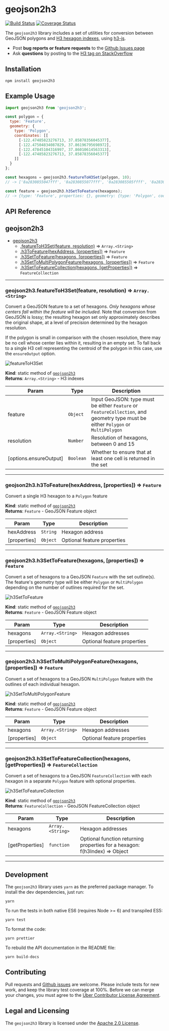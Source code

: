 # geojson2h3

[![Build Status](https://travis-ci.com/uber/geojson2h3.svg?branch=master)](https://travis-ci.com/uber/geojson2h3) [![Coverage Status](https://coveralls.io/repos/github/uber/geojson2h3/badge.svg?branch=master)](https://coveralls.io/github/uber/geojson2h3?branch=master)

The `geojson2h3` library includes a set of utilities for conversion between GeoJSON polygons and [H3 hexagon indexes](https://uber.github.io/h3), using [h3-js](https://github.com/uber/h3-js).

-   Post **bug reports or feature requests** to the [Github Issues page](https://github.com/uber/geojson2h3/issues)
-   Ask **questions** by posting to the [H3 tag on StackOverflow](https://stackoverflow.com/questions/tagged/h3)

## Installation

```
npm install geojson2h3
```

## Example Usage

```javascript
import geojson2h3 from 'geojson2h3';

const polygon = {
  type: 'Feature',
  geometry: {
    type: 'Polygon',
    coordinates: [[
      [-122.47485823276713, 37.85878356045377],
      [-122.47504834087829, 37.86196795698972],
      [-122.47845104316997, 37.86010614563313],
      [-122.47485823276713, 37.85878356045377]
    ]]
  }
};

const hexagons = geojson2h3.featureToH3Set(polygon, 10);
// -> ['8a2830855047fff', '8a2830855077fff', '8a283085505ffff', '8a283085506ffff']

const feature = geojson2h3.h3SetToFeature(hexagons);
// -> {type: 'Feature', properties: {}, geometry: {type: 'Polygon', coordinates: [...]}}
```

## API Reference

<a name="module_geojson2h3"></a>

## geojson2h3

* [geojson2h3](#module_geojson2h3)
    * [.featureToH3Set(feature, resolution)](#module_geojson2h3.featureToH3Set) ⇒ <code>Array.&lt;String&gt;</code>
    * [.h3ToFeature(hexAddress, [properties])](#module_geojson2h3.h3ToFeature) ⇒ <code>Feature</code>
    * [.h3SetToFeature(hexagons, [properties])](#module_geojson2h3.h3SetToFeature) ⇒ <code>Feature</code>
    * [.h3SetToMultiPolygonFeature(hexagons, [properties])](#module_geojson2h3.h3SetToMultiPolygonFeature) ⇒ <code>Feature</code>
    * [.h3SetToFeatureCollection(hexagons, [getProperties])](#module_geojson2h3.h3SetToFeatureCollection) ⇒ <code>FeatureCollection</code>


* * *

<a name="module_geojson2h3.featureToH3Set"></a>

### geojson2h3.featureToH3Set(feature, resolution) ⇒ <code>Array.&lt;String&gt;</code>
Convert a GeoJSON feature to a set of hexagons. *Only hexagons whose centers
fall within the feature will be included.* Note that conversion from GeoJSON
is lossy; the resulting hexagon set only approximately describes the original
shape, at a level of precision determined by the hexagon resolution.

If the polygon is small in comparison with the chosen resolution, there may be
no cell whose center lies within it, resulting in an empty set. To fall back
to a single H3 cell representing the centroid of the polygon in this case, use
the `ensureOutput` option.

![featureToH3Set](./doc-files/featureToH3Set.png)

**Kind**: static method of [<code>geojson2h3</code>](#module_geojson2h3)  
**Returns**: <code>Array.&lt;String&gt;</code> - H3 indexes  

| Param | Type | Description |
| --- | --- | --- |
| feature | <code>Object</code> | Input GeoJSON: type must be either `Feature` or                              `FeatureCollection`, and geometry type must be                              either `Polygon` or `MultiPolygon` |
| resolution | <code>Number</code> | Resolution of hexagons, between 0 and 15 |
| [options.ensureOutput] | <code>Boolean</code> | Whether to ensure that at least one                              cell is returned in the set |


* * *

<a name="module_geojson2h3.h3ToFeature"></a>

### geojson2h3.h3ToFeature(hexAddress, [properties]) ⇒ <code>Feature</code>
Convert a single H3 hexagon to a `Polygon` feature

**Kind**: static method of [<code>geojson2h3</code>](#module_geojson2h3)  
**Returns**: <code>Feature</code> - GeoJSON Feature object  

| Param | Type | Description |
| --- | --- | --- |
| hexAddress | <code>String</code> | Hexagon address |
| [properties] | <code>Object</code> | Optional feature properties |


* * *

<a name="module_geojson2h3.h3SetToFeature"></a>

### geojson2h3.h3SetToFeature(hexagons, [properties]) ⇒ <code>Feature</code>
Convert a set of hexagons to a GeoJSON `Feature` with the set outline(s). The
feature's geometry type will be either `Polygon` or `MultiPolygon` depending on
the number of outlines required for the set.

![h3SetToFeature](./doc-files/h3SetToFeature.png)

**Kind**: static method of [<code>geojson2h3</code>](#module_geojson2h3)  
**Returns**: <code>Feature</code> - GeoJSON Feature object  

| Param | Type | Description |
| --- | --- | --- |
| hexagons | <code>Array.&lt;String&gt;</code> | Hexagon addresses |
| [properties] | <code>Object</code> | Optional feature properties |


* * *

<a name="module_geojson2h3.h3SetToMultiPolygonFeature"></a>

### geojson2h3.h3SetToMultiPolygonFeature(hexagons, [properties]) ⇒ <code>Feature</code>
Convert a set of hexagons to a GeoJSON `MultiPolygon` feature with the
outlines of each individual hexagon.

![h3SetToMultiPolygonFeature](./doc-files/h3SetToFeatureCollection.png)

**Kind**: static method of [<code>geojson2h3</code>](#module_geojson2h3)  
**Returns**: <code>Feature</code> - GeoJSON Feature object  

| Param | Type | Description |
| --- | --- | --- |
| hexagons | <code>Array.&lt;String&gt;</code> | Hexagon addresses |
| [properties] | <code>Object</code> | Optional feature properties |


* * *

<a name="module_geojson2h3.h3SetToFeatureCollection"></a>

### geojson2h3.h3SetToFeatureCollection(hexagons, [getProperties]) ⇒ <code>FeatureCollection</code>
Convert a set of hexagons to a GeoJSON `FeatureCollection` with each hexagon
in a separate `Polygon` feature with optional properties.

![h3SetToFeatureCollection](./doc-files/h3SetToFeatureCollection.png)

**Kind**: static method of [<code>geojson2h3</code>](#module_geojson2h3)  
**Returns**: <code>FeatureCollection</code> - GeoJSON FeatureCollection object  

| Param | Type | Description |
| --- | --- | --- |
| hexagons | <code>Array.&lt;String&gt;</code> | Hexagon addresses |
| [getProperties] | <code>function</code> | Optional function returning properties                                    for a hexagon: f(h3Index) => Object |


* * *


## Development

The `geojson2h3` library uses `yarn` as the preferred package manager. To install the dev dependencies, just run:

    yarn

To run the tests in both native ES6 (requires Node >= 6) and transpiled ES5:

    yarn test

To format the code:

    yarn prettier

To rebuild the API documentation in the README file:

    yarn build-docs

## Contributing

Pull requests and [Github issues](https://github.com/uber/geojson2h3/issues) are welcome. Please include tests for new work, and keep the library test coverage at 100%. Before we can merge your changes, you must agree to the [Uber Contributor License Agreement](http://cla-assistant.io/uber/geojson2h3).

## Legal and Licensing

The `geojson2h3` library is licensed under the [Apache 2.0 License](https://github.com/uber/geojson2h3/blob/master/LICENSE).
